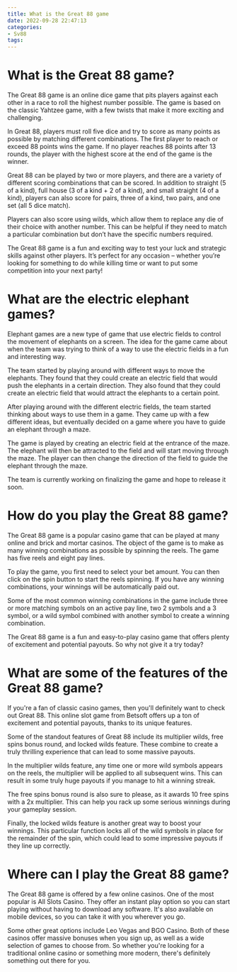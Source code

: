 ```yaml
---
title: What is the Great 88 game
date: 2022-09-28 22:47:13
categories:
- Sv88
tags:
---
```



#  What is the Great 88 game?

The Great 88 game is an online dice game that pits players against each other in a race to roll the highest number possible. The game is based on the classic Yahtzee game, with a few twists that make it more exciting and challenging.

In Great 88, players must roll five dice and try to score as many points as possible by matching different combinations. The first player to reach or exceed 88 points wins the game. If no player reaches 88 points after 13 rounds, the player with the highest score at the end of the game is the winner.

Great 88 can be played by two or more players, and there are a variety of different scoring combinations that can be scored. In addition to straight (5 of a kind), full house (3 of a kind + 2 of a kind), and small straight (4 of a kind), players can also score for pairs, three of a kind, two pairs, and one set (all 5 dice match).

Players can also score using wilds, which allow them to replace any die of their choice with another number. This can be helpful if they need to match a particular combination but don’t have the specific numbers required.

The Great 88 game is a fun and exciting way to test your luck and strategic skills against other players. It’s perfect for any occasion – whether you’re looking for something to do while killing time or want to put some competition into your next party!

#  What are the electric elephant games?

Elephant games are a new type of game that use electric fields to control the movement of elephants on a screen. The idea for the game came about when the team was trying to think of a way to use the electric fields in a fun and interesting way.

The team started by playing around with different ways to move the elephants. They found that they could create an electric field that would push the elephants in a certain direction. They also found that they could create an electric field that would attract the elephants to a certain point.

After playing around with the different electric fields, the team started thinking about ways to use them in a game. They came up with a few different ideas, but eventually decided on a game where you have to guide an elephant through a maze.

The game is played by creating an electric field at the entrance of the maze. The elephant will then be attracted to the field and will start moving through the maze. The player can then change the direction of the field to guide the elephant through the maze.

The team is currently working on finalizing the game and hope to release it soon.

#  How do you play the Great 88 game?

The Great 88 game is a popular casino game that can be played at many online and brick and mortar casinos. The object of the game is to make as many winning combinations as possible by spinning the reels. The game has five reels and eight pay lines.

To play the game, you first need to select your bet amount. You can then click on the spin button to start the reels spinning. If you have any winning combinations, your winnings will be automatically paid out.

Some of the most common winning combinations in the game include three or more matching symbols on an active pay line, two 2 symbols and a 3 symbol, or a wild symbol combined with another symbol to create a winning combination.

The Great 88 game is a fun and easy-to-play casino game that offers plenty of excitement and potential payouts. So why not give it a try today?

#  What are some of the features of the Great 88 game?

If you're a fan of classic casino games, then you'll definitely want to check out Great 88. This online slot game from Betsoft offers up a ton of excitement and potential payouts, thanks to its unique features.

Some of the standout features of Great 88 include its multiplier wilds, free spins bonus round, and locked wilds feature. These combine to create a truly thrilling experience that can lead to some massive payouts.

In the multiplier wilds feature, any time one or more wild symbols appears on the reels, the multiplier will be applied to all subsequent wins. This can result in some truly huge payouts if you manage to hit a winning streak.

The free spins bonus round is also sure to please, as it awards 10 free spins with a 2x multiplier. This can help you rack up some serious winnings during your gameplay session.

Finally, the locked wilds feature is another great way to boost your winnings. This particular function locks all of the wild symbols in place for the remainder of the spin, which could lead to some impressive payouts if they line up correctly.

#  Where can I play the Great 88 game?

The Great 88 game is offered by a few online casinos. One of the most popular is All Slots Casino. They offer an instant play option so you can start playing without having to download any software. It's also available on mobile devices, so you can take it with you wherever you go.

Some other great options include Leo Vegas and BGO Casino. Both of these casinos offer massive bonuses when you sign up, as well as a wide selection of games to choose from. So whether you're looking for a traditional online casino or something more modern, there's definitely something out there for you.